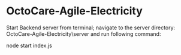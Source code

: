 # OctoCare-Agile-Electricity
Start Backend server from terminal; navigate to the server directory:
OctoCare-Agile-Electricity\server and run following command:

   node start index.js
